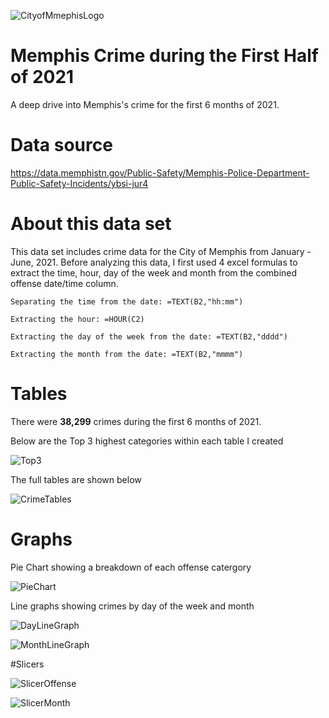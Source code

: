 ![CityofMmephisLogo](https://github.com/kbvss/MemphisCrimeFirstHalfof2021/blob/main/Images/CityofMemphislogo.png?raw=true)

# Memphis Crime during the First Half of 2021
A deep drive into Memphis's crime for the first 6 months of 2021.

# Data source
https://data.memphistn.gov/Public-Safety/Memphis-Police-Department-Public-Safety-Incidents/ybsi-jur4

# About this data set

This data set includes crime data for the City of Memphis from January - June, 2021. 
Before analyzing this data, I first used 4 excel formulas to extract the time, hour, day of the week and month from the combined offense date/time column.

    Separating the time from the date: =TEXT(B2,"hh:mm")

    Extracting the hour: =HOUR(C2)

    Extracting the day of the week from the date: =TEXT(B2,"dddd")

    Extracting the month from the date: =TEXT(B2,"mmmm")

# Tables

There were **38,299** crimes during the first 6 months of 2021.

Below are the Top 3 highest categories within each table I created

![Top3](https://github.com/kbvss/MemphisCrimeFirstHalfof2021/blob/main/Images/TOP3.png?raw=true)

The full tables are shown below

![CrimeTables](https://github.com/kbvss/MemphisCrimeFirstHalfof2021/blob/main/Images/CrimeBreakdownTables.png?raw=true)


# Graphs

Pie Chart showing a breakdown of each offense catergory

![PieChart](https://github.com/kbvss/MemphisCrimeFirstHalfof2021/blob/main/Images/OffeneseCatPieChart.png?raw=true)


Line graphs showing crimes by day of the week and month

![DayLineGraph](https://github.com/kbvss/MemphisCrimeFirstHalfof2021/blob/main/Images/OffensebyDay.png?raw=true)

![MonthLineGraph](https://github.com/kbvss/MemphisCrimeFirstHalfof2021/blob/main/Images/OffensebyMonth.png?raw=true)


#Slicers


![SlicerOffense](https://github.com/kbvss/MemphisCrimeFirstHalfof2021/blob/main/Images/SlicerOffenseCat.png?raw=true)

![SlicerMonth](https://github.com/kbvss/MemphisCrimeFirstHalfof2021/blob/main/Images/SlicerMonthOffense.png?raw=true)
